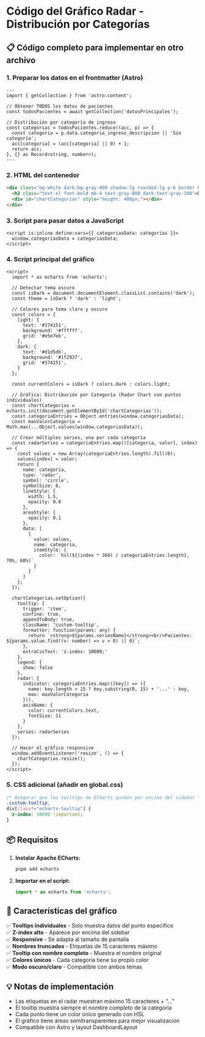 # Código del Gráfico Radar - Distribución por Categorías

## 📋 Código completo para implementar en otro archivo

### 1. Preparar los datos en el frontmatter (Astro)

```astro
---
import { getCollection } from 'astro:content';

// Obtener TODOS los datos de pacientes
const todosPacientes = await getCollection('datosPrincipales');

// Distribución por categoría de ingreso
const categorias = todosPacientes.reduce((acc, p) => {
  const categoria = p.data.categoria_ingreso_descripcion || 'Sin categoría';
  acc[categoria] = (acc[categoria] || 0) + 1;
  return acc;
}, {} as Record<string, number>);
---
```

### 2. HTML del contenedor

```html
<div class="bg-white dark:bg-gray-800 shadow-lg rounded-lg p-6 border border-gray-200 dark:border-gray-700">
  <h2 class="text-xl font-bold mb-4 text-gray-800 dark:text-gray-100">Distribución por Categoría</h2>
  <div id="chartCategorias" style="height: 400px;"></div>
</div>
```

### 3. Script para pasar datos a JavaScript

```astro
<script is:inline define:vars={{ categoriasData: categorias }}>
  window.categoriasData = categoriasData;
</script>
```

### 4. Script principal del gráfico

```astro
<script>
  import * as echarts from 'echarts';

  // Detectar tema oscuro
  const isDark = document.documentElement.classList.contains('dark');
  const theme = isDark ? 'dark' : 'light';

  // Colores para tema claro y oscuro
  const colors = {
    light: {
      text: '#374151',
      background: '#ffffff',
      grid: '#e5e7eb',
    },
    dark: {
      text: '#d1d5db',
      background: '#1f2937',
      grid: '#374151',
    }
  };

  const currentColors = isDark ? colors.dark : colors.light;

  // Gráfica: Distribución por Categoría (Radar Chart con puntos individuales)
  const chartCategorias = echarts.init(document.getElementById('chartCategorias'));
  const categoriaEntries = Object.entries(window.categoriasData);
  const maxValorCategoria = Math.max(...Object.values(window.categoriasData));
  
  // Crear múltiples series, una por cada categoría
  const radarSeries = categoriaEntries.map(([categoria, valor], index) => {
    const values = new Array(categoriaEntries.length).fill(0);
    values[index] = valor;
    return {
      name: categoria,
      type: 'radar',
      symbol: 'circle',
      symbolSize: 8,
      lineStyle: {
        width: 1.5,
        opacity: 0.8
      },
      areaStyle: {
        opacity: 0.1
      },
      data: [
        {
          value: values,
          name: categoria,
          itemStyle: {
            color: `hsl(${(index * 360) / categoriaEntries.length}, 70%, 60%)`
          }
        }
      ]
    };
  });
  
  chartCategorias.setOption({
    tooltip: {
      trigger: 'item',
      confine: true,
      appendToBody: true,
      className: 'custom-tooltip',
      formatter: function(params: any) {
        return `<strong>${params.seriesName}</strong><br/>Pacientes: ${params.value.find((v: number) => v > 0) || 0}`;
      },
      extraCssText: 'z-index: 10000;'
    },
    legend: {
      show: false
    },
    radar: {
      indicator: categoriaEntries.map(([key]) => ({
        name: key.length > 15 ? key.substring(0, 15) + '...' : key,
        max: maxValorCategoria
      })),
      axisName: {
        color: currentColors.text,
        fontSize: 11
      }
    },
    series: radarSeries
  });

  // Hacer el gráfico responsive
  window.addEventListener('resize', () => {
    chartCategorias.resize();
  });
</script>
```

### 5. CSS adicional (añadir en global.css)

```css
/* Asegurar que los tooltips de ECharts queden por encima del sidebar */
.custom-tooltip,
div[class*="echarts-tooltip"] {
  z-index: 10000 !important;
}
```

## 📦 Requisitos

1. **Instalar Apache ECharts:**
   ```bash
   pnpm add echarts
   ```

2. **Importar en el script:**
   ```javascript
   import * as echarts from 'echarts';
   ```

## 🎯 Características del gráfico

✅ **Tooltips individuales** - Solo muestra datos del punto específico  
✅ **Z-index alto** - Aparece por encima del sidebar  
✅ **Responsive** - Se adapta al tamaño de pantalla  
✅ **Nombres truncados** - Etiquetas de 15 caracteres máximo  
✅ **Tooltip con nombre completo** - Muestra el nombre original  
✅ **Colores únicos** - Cada categoría tiene su propio color  
✅ **Modo oscuro/claro** - Compatible con ambos temas  

## 💡 Notas de implementación

- Las etiquetas en el radar muestran máximo 15 caracteres + "..."
- El tooltip muestra siempre el nombre completo de la categoría
- Cada punto tiene un color único generado con HSL
- El gráfico tiene áreas semitransparentes para mejor visualización
- Compatible con Astro y layout DashboardLayout
